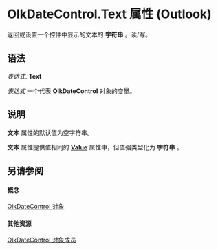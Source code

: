 
# OlkDateControl.Text 属性 (Outlook)

返回或设置一个控件中显示的文本的 **字符串** 。读/写。


## 语法

 _表达式_. **Text**

 _表达式_ 一个代表 **OlkDateControl** 对象的变量。


## 说明

 **文本** 属性的默认值为空字符串。

 **文本** 属性提供值相同的 **[Value](df2c96d4-42d4-fd33-a55b-2162f65069b7.md)** 属性中，但值强类型化为 **字符串** 。


## 另请参阅


#### 概念


[OlkDateControl 对象](bd0c6bbe-c348-c748-41fe-0cf7ecebcc1e.md)
#### 其他资源


[OlkDateControl 对象成员](6bc09aee-2f4e-5042-a653-52c0c09068c5.md)